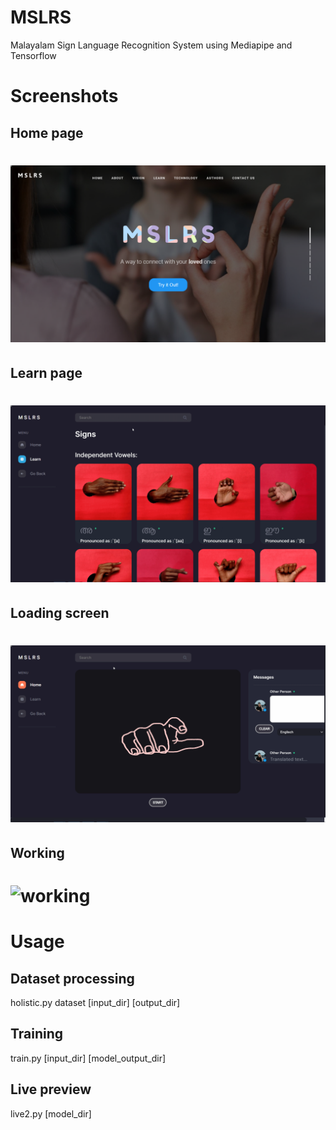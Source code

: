 # MSLRS
Malayalam Sign Language Recognition System using Mediapipe and Tensorflow

# Screenshots

## Home page
# ![homepage](./.github/readme-assets/main.png)

## Learn page

# ![learnpage](./.github/readme-assets/learn.gif)

## Loading screen

# ![loadingpage](./.github/readme-assets/loading.gif)

## Working

# ![working](./.github/readme-assets/working.gif)

# Usage

## Dataset processing
holistic.py dataset \[input_dir] \[output_dir]

## Training
train.py \[input_dir] \[model_output_dir]

## Live preview
live2.py \[model_dir]